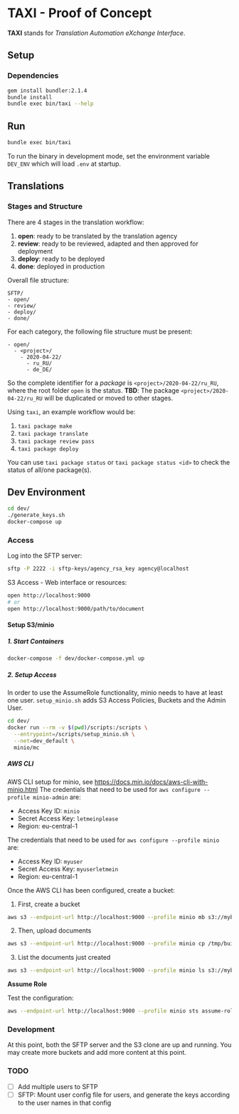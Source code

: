 # TAXI - Proof of Concept
**TAXI** stands for *Translation Automation eXchange Interface*.

## Setup
### Dependencies
```sh
gem install bundler:2.1.4
bundle install
bundle exec bin/taxi --help
```

## Run
```sh
bundle exec bin/taxi
```
To run the binary in development mode, set the environment variable `DEV_ENV` which will load `.env` at startup.

## Translations

### Stages and Structure
There are 4 stages in the translation workflow:
1. **open**: ready to be translated by the translation agency
2. **review**: ready to be reviewed, adapted and then approved for deployment
3. **deploy**: ready to be deployed
4. **done**: deployed in production


Overall file structure:
```
SFTP/
- open/
- review/
- deploy/
- done/
```

For each category, the following file structure must be present:
```
- open/
  - <project>/
    - 2020-04-22/
      - ru_RU/
      - de_DE/
```

So the complete identifier for a *package* is `<project>/2020-04-22/ru_RU`, where the root folder `open` is the status.
**TBD**: The package `<project>/2020-04-22/ru_RU` will be duplicated or moved to other stages.

Using `taxi`, an example workflow would be:
1. `taxi package make`
2. `taxi package translate`
3. `taxi package review pass`
4. `taxi package deploy`

You can use `taxi package status` or `taxi package status <id>` to check the status of all/one package(s).

## Dev Environment
```sh
cd dev/
./generate_keys.sh
docker-compose up
```

### Access
Log into the SFTP server:
```sh
sftp -P 2222 -i sftp-keys/agency_rsa_key agency@localhost
```

S3 Access - Web interface or resources:
```sh
open http://localhost:9000
# or
open http://localhost:9000/path/to/document
```

#### Setup S3/minio

##### 1. Start Containers
```sh
docker-compose -f dev/docker-compose.yml up
```

##### 2. Setup Access
In order to use the AssumeRole functionality, minio needs to have at least one user.
`setup_minio.sh` adds S3 Access Policies, Buckets and the Admin User.
```sh
cd dev/
docker run --rm -v $(pwd)/scripts:/scripts \
  --entrypoint=/scripts/setup_minio.sh \
  --net=dev_default \
  minio/mc
```

##### AWS CLI
AWS CLI setup for minio, see https://docs.min.io/docs/aws-cli-with-minio.html
The credentials that need to be used for `aws configure --profile minio-admin` are:
* Access Key ID: `minio`
* Secret Access Key: `letmeinplease`
* Region: eu-central-1

The credentials that need to be used for `aws configure --profile minio` are:
* Access Key ID: `myuser`
* Secret Access Key: `myuserletmein`
* Region: eu-central-1

Once the AWS CLI has been configured, create a bucket:
1. First, create a bucket
```sh
aws s3 --endpoint-url http://localhost:9000 --profile minio mb s3://mybucket
```
2. Then, upload documents
```sh
aws s3 --endpoint-url http://localhost:9000 --profile minio cp /tmp/build/html s3://mybucket --recursive
```
3. List the documents just created
```sh
aws s3 --endpoint-url http://localhost:9000 --profile minio ls s3://mybucket
```

**Assume Role**

Test the configuration:
```sh
aws --endpoint-url http://localhost:9000 --profile minio sts assume-role --role-arn arn:xxx:xxx:xxx:xxxx --role-session-name term_session --output json
```


### Development
At this point, both the SFTP server and the S3 clone are up and running.
You may create more buckets and add more content at this point.

### TODO
* [ ] Add multiple users to SFTP
* [ ] SFTP: Mount user config file for users, and generate the keys according to the user names in that config
